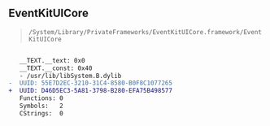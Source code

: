 ## EventKitUICore

> `/System/Library/PrivateFrameworks/EventKitUICore.framework/EventKitUICore`

```diff

   __TEXT.__text: 0x0
   __TEXT.__const: 0x40
   - /usr/lib/libSystem.B.dylib
-  UUID: 55E7D2EC-3210-31C4-8580-B0F8C1077265
+  UUID: D46D5EC3-5A81-3798-B280-EFA75B498577
   Functions: 0
   Symbols:   2
   CStrings:  0

```
